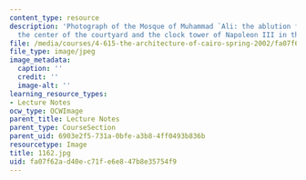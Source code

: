 ```yaml
---
content_type: resource
description: 'Photograph of the Mosque of Muhammad `Ali: the ablution fountain in
  the center of the courtyard and the clock tower of Napoleon III in the background.'
file: /media/courses/4-615-the-architecture-of-cairo-spring-2002/fa07f62ad40ec71fe6e847b8e35754f9_1162.jpg
file_type: image/jpeg
image_metadata:
  caption: ''
  credit: ''
  image-alt: ''
learning_resource_types:
- Lecture Notes
ocw_type: OCWImage
parent_title: Lecture Notes
parent_type: CourseSection
parent_uid: 6903e2f5-731a-0bfe-a3b8-4ff0493b836b
resourcetype: Image
title: 1162.jpg
uid: fa07f62a-d40e-c71f-e6e8-47b8e35754f9
---
```

